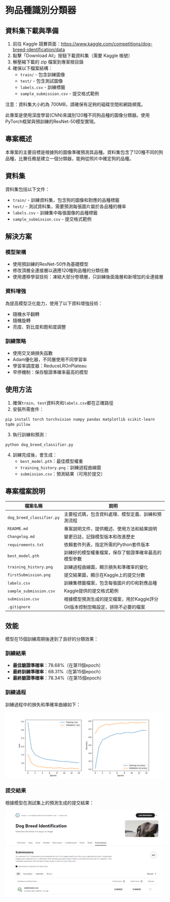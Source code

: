 # 狗品種識別分類器

## 資料集下載與準備

1. 前往 Kaggle 競賽頁面：https://www.kaggle.com/competitions/dog-breed-identification/data
2. 點擊「Download All」按鈕下載資料集（需要 Kaggle 帳號）
3. 解壓縮下載的 zip 檔案到專案根目錄
4. 確保以下檔案結構：
   - `train/` - 包含訓練圖像
   - `test/` - 包含測試圖像
   - `labels.csv` - 訓練標籤
   - `sample_submission.csv` - 提交格式範例

注意：資料集大小約為 700MB，請確保有足夠的磁碟空間和網路頻寬。


此專案是使用深度學習(CNN)來識別120種不同狗品種的圖像分類器。使用PyTorch框架與預訓練的ResNet-50模型實現。

## 專案概述

本專案的主要目標是根據狗的圖像準確預測其品種。資料集包含了120種不同的狗品種，比賽任務是建立一個分類器，能夠從照片中確定狗的品種。

## 資料集

資料集包括以下文件：
- `train/` - 訓練資料集，包含狗的圖像和對應的品種標籤
- `test/` - 測試資料集，需要預測每張圖片屬於各品種的機率
- `labels.csv` - 訓練集中每張圖像的品種標籤
- `sample_submission.csv` - 提交格式範例

## 解決方案

### 模型架構
- 使用預訓練的ResNet-50作為基礎模型
- 修改頂層全連接層以適應120種狗品種的分類任務
- 使用遷移學習技術：凍結大部分卷積層，只訓練後面幾層和新增加的全連接層

### 資料增強
為提高模型泛化能力，使用了以下資料增強技術：
- 隨機水平翻轉
- 隨機旋轉
- 亮度、對比度和飽和度調整

### 訓練策略
- 使用交叉熵損失函數
- Adam優化器，不同層使用不同學習率
- 學習率調度器：ReduceLROnPlateau
- 早停機制：保存驗證準確率最高的模型

## 使用方法

1. 確保`train`、`test`資料夾和`labels.csv`都在正確路徑
2. 安裝所需套件：
```
pip install torch torchvision numpy pandas matplotlib scikit-learn tqdm pillow
```
3. 執行訓練和預測：
```
python dog_breed_classifier.py
```
4. 訓練完成後，會生成：
   - `best_model.pth`：最佳模型權重
   - `training_history.png`：訓練過程曲線圖
   - `submission.csv`：預測結果（可用於提交）

## 專案檔案說明

| 檔案名稱 | 說明 |
|---------|------|
| `dog_breed_classifier.py` | 主要程式碼，包含資料處理、模型定義、訓練和預測流程 |
| `README.md` | 專案說明文件，提供概述、使用方法和結果說明 |
| `Changelog.md` | 變更日誌，記錄模型版本和改進歷史 |
| `requirements.txt` | 依賴套件列表，指定所需的Python套件版本 |
| `best_model.pth` | 訓練好的模型權重檔案，保存了驗證準確率最高的模型參數 |
| `training_history.png` | 訓練過程曲線圖，顯示損失和準確率的變化 |
| `firstSubmission.png` | 提交結果圖，顯示在Kaggle上的提交分數 |
| `labels.csv` | 訓練集標籤檔案，包含每張圖片的ID和對應品種 |
| `sample_submission.csv` | Kaggle提供的提交格式範例 |
| `submission.csv` | 根據模型預測生成的提交檔案，用於Kaggle評分 |
| `.gitignore` | Git版本控制忽略設定，排除不必要的檔案 |

## 效能

模型在15個訓練周期後達到了良好的分類效果：

### 訓練結果
- **最佳驗證準確率**：78.68%（在第11個epoch）
- **最終訓練準確率**：68.31%（在第15個epoch）
- **最終驗證準確率**：78.34%（在第15個epoch）

### 訓練過程

訓練過程中的損失和準確率曲線如下：

![訓練曲線](training_history.png)

### 提交結果

根據模型在測試集上的預測生成的提交結果：

![提交結果](firstSubmission.png) 